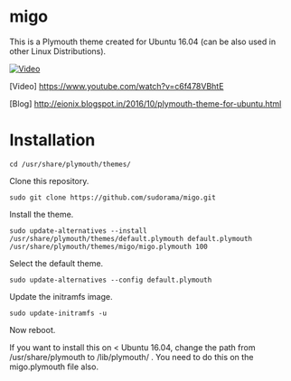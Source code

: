 # migo
This is a Plymouth theme created for Ubuntu 16.04 (can be also used in other Linux Distributions).

[![Video](https://4.bp.blogspot.com/-gG0MBGjEE9M/WBYXrOGrVGI/AAAAAAAABVE/auGpLRYf7jor4hu3jurYGcjaVBapHyAVACLcB/s320/8998adc40112985a8f29cf414925d390.gif)](https://www.youtube.com/watch?v=c6f478VBhtE)


[Video] https://www.youtube.com/watch?v=c6f478VBhtE

[Blog] http://eionix.blogspot.in/2016/10/plymouth-theme-for-ubuntu.html

# Installation

    cd /usr/share/plymouth/themes/

Clone this repository.

    sudo git clone https://github.com/sudorama/migo.git
    
Install the theme.

    sudo update-alternatives --install /usr/share/plymouth/themes/default.plymouth default.plymouth /usr/share/plymouth/themes/migo/migo.plymouth 100

Select the default theme.

    sudo update-alternatives --config default.plymouth

Update the initramfs image.

    sudo update-initramfs -u

Now reboot.

If you want to install this on < Ubuntu 16.04, change the path from /usr/share/plymouth to /lib/plymouth/ . You need to do this on the migo.plymouth file also.
